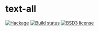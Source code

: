 # text-all

[![Hackage](https://img.shields.io/hackage/v/text-all.svg)](https://hackage.haskell.org/package/text-all)
[![Build status](https://secure.travis-ci.org/aelve/text-all.svg)](https://travis-ci.org/aelve/text-all)
[![BSD3 license](https://img.shields.io/badge/license-BSD3-blue.svg)](https://github.com/aelve/text-all/blob/master/LICENSE)
